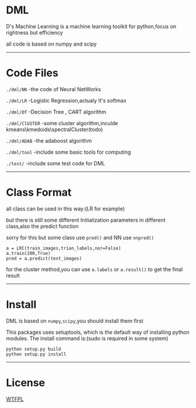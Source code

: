 DML
===

D's Machine Learning is a machine learning toolkit for python,focus on rightness but efficiency


all code is based on numpy and scipy

----------------------------------------------
Code Files
===

`./dml/NN` -the code of Neural NetWorks

`./dml/LR` -Logistic Regression,actualy It's softmax

`./dml/DT` -Decision Tree , CART algorithm

`./dml/ClUSTER` -some cluster algorithm,inculde kmeans\kmedoids\spectralCluster(todo)

`./dml/ADAB` -the adaboost algorithm

`./dml/tool` -include some basic tools for computing

`./test/` -include some test code for DML

----------------------------------------------
Class Format
===
all class can be used in this way:(LR for example)

but there is still some different Initialization parameters in different class,also the predict function

sorry for this but some class use `pred()` and NN use `nnpred()`

    a = LRC(train_images,trian_labels,nor=False)
	a.train(200,True)
	pred = a.predict(test_images)
	

for the cluster method,you can use `a.labels` or `a.result()` to get the final result

----------------------------------------------
Install
===
DML is based on `numpy`,`scipy`,you should install them first

This packages uses setuptools, which is the default way of installing python modules. The install command is:(sudo is required in some system)

	python setup.py build
	python setup.py install


----------------------------------------------
License
===
[WTFPL](http://www.wtfpl.net/)
